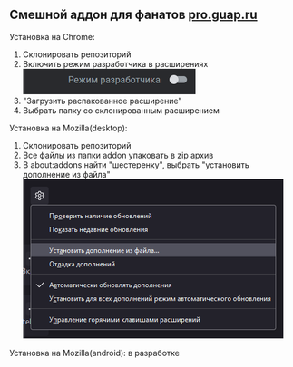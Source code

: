 ## Смешной аддон для фанатов [pro.guap.ru](https://pro.guap.ru)


Установка на Chrome:
1. Склонировать репозиторий
2. Включить режим разработчика в расширениях  
![Режим разработчика](README_assets/Developermode.png)
3. "Загрузить распакованное расширение"
4. Выбрать папку со склонированным расширением

Установка на Mozilla(desktop):
1. Склонировать репозиторий
2. Все файлы из папки addon упаковать в zip архив
3. В about:addons найти "шестеренку", выбрать "установить дополнение из файла"  
![Установка на mozilla](README_assets/mozillaInstall.png)

Установка на Mozilla(android): в разработке